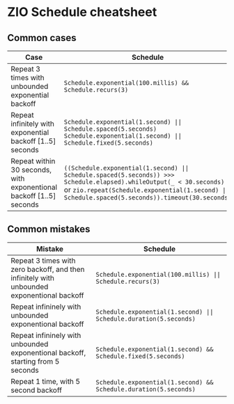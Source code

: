 # ZIO Schedule cheatsheet

## Common cases

Case | Schedule 
----------|---------
Repeat 3 times with unbounded exponential backoff | `Schedule.exponential(100.millis) && Schedule.recurs(3)`
Repeat infinitely with exponential backoff [1..5] seconds | ```Schedule.exponential(1.second) \|\| Schedule.spaced(5.seconds)``` `Schedule.exponential(1.second) \|\| Schedule.fixed(5.seconds)`
Repeat within 30 seconds, with exponentional backoff [1..5] seconds | `((Schedule.exponential(1.second) \|\| Schedule.spaced(5.seconds)) >>> Schedule.elapsed).whileOutput(_ < 30.seconds)` or `zio.repeat(Schedule.exponential(1.second) \|\| Schedule.spaced(5.seconds)).timeout(30.seconds)`


## Common mistakes
Mistake | Schedule 
----------|---------
Repeat 3 times with zero backoff, and then infinitely with unbounded exponentional backoff | `Schedule.exponential(100.millis) \|\| Schedule.recurs(3)`
Repeat infininely with unbounded exponentional backoff | `Schedule.exponential(1.second) \|\| Schedule.duration(5.seconds)`
Repeat infininely with unbounded exponentional backoff, starting from 5 seconds | `Schedule.exponential(1.second) && Schedule.fixed(5.seconds)`
Repeat 1 time, with 5 second backoff | `Schedule.exponential(1.second) && Schedule.duration(5.seconds)`
